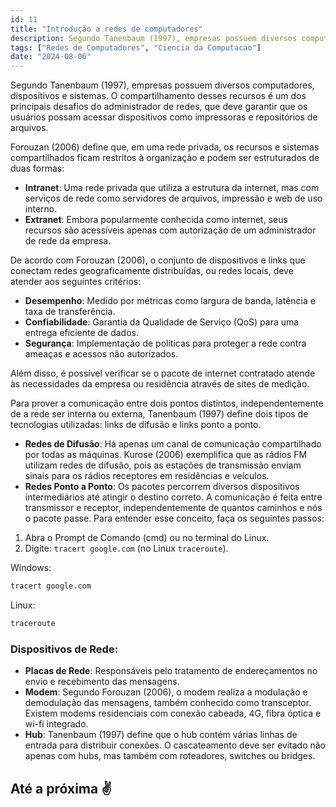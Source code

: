```yaml
---
id: 11
title: "Introdução a redes de computadores"
description: Segundo Tanenbaum (1997), empresas possuem diversos computadores, dispositivos e sistemas.
tags: ["Redes de Computadores", "Ciencia da Computacao"]
date: "2024-08-06"
---
```


Segundo Tanenbaum (1997), empresas possuem diversos computadores, dispositivos e sistemas. O compartilhamento desses recursos é um dos principais desafios do administrador de redes, que deve garantir que os usuários possam acessar dispositivos como impressoras e repositórios de arquivos.

Forouzan (2006) define que, em uma rede privada, os recursos e sistemas compartilhados ficam restritos à organização e podem ser estruturados de duas formas:

- **Intranet**: Uma rede privada que utiliza a estrutura da internet, mas com serviços de rede como servidores de arquivos, impressão e web de uso interno.
- **Extranet**: Embora popularmente conhecida como internet, seus recursos são acessíveis apenas com autorização de um administrador de rede da empresa.

De acordo com Forouzan (2006), o conjunto de dispositivos e links que conectam redes geograficamente distribuídas, ou redes locais, deve atender aos seguintes critérios:

- **Desempenho**: Medido por métricas como largura de banda, latência e taxa de transferência.
- **Confiabilidade**: Garantia da Qualidade de Serviço (QoS) para uma entrega eficiente de dados.
- **Segurança**: Implementação de políticas para proteger a rede contra ameaças e acessos não autorizados.

Além disso, é possível verificar se o pacote de internet contratado atende às necessidades da empresa ou residência através de sites de medição.

Para prover a comunicação entre dois pontos distintos, independentemente de a rede ser interna ou externa, Tanenbaum (1997) define dois tipos de tecnologias utilizadas: links de difusão e links ponto a ponto.

- **Redes de Difusão**: Há apenas um canal de comunicação compartilhado por todas as máquinas. Kurose (2006) exemplifica que as rádios FM utilizam redes de difusão, pois as estações de transmissão enviam sinais para os rádios receptores em residências e veículos.
- **Redes Ponto a Ponto**: Os pacotes percorrem diversos dispositivos intermediários até atingir o destino correto. A comunicação é feita entre transmissor e receptor, independentemente de quantos caminhos e nós o pacote passe. Para entender esse conceito, faça os seguintes passos:

1. Abra o Prompt de Comando (cmd) ou no terminal do Linux.
2. Digite: `tracert google.com` (no Linux `traceroute`).

Windows:

```bash
tracert google.com
```

Linux:

```bash
traceroute
```

### Dispositivos de Rede:

- **Placas de Rede**: Responsáveis pelo tratamento de endereçamentos no envio e recebimento das mensagens.
- **Modem**: Segundo Forouzan (2006), o modem realiza a modulação e demodulação das mensagens, também conhecido como transceptor. Existem modems residenciais com conexão cabeada, 4G, fibra óptica e wi-fi integrado.
- **Hub**: Tanenbaum (1997) define que o hub contém várias linhas de entrada para distribuir conexões. O cascateamento deve ser evitado não apenas com hubs, mas também com roteadores, switches ou bridges.

## Até a próxima ✌️